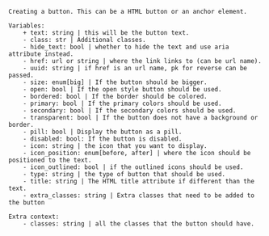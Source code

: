     Creating a button. This can be a HTML button or an anchor element.

    Variables:
        + text: string | this will be the button text.
        - class: str | Additional classes.
        - hide_text: bool | whether to hide the text and use aria attribute instead.
        - href: url or string | where the link links to (can be url name).
        - uuid: string | if href is an url name, pk for reverse can be passed.
        - size: enum[big] | If the button should be bigger.
        - open: bool | If the open style button should be used.
        - bordered: bool | If the border should be colored.
        - primary: bool | If the primary colors should be used.
        - secondary: bool | If the secondary colors should be used.
        - transparent: bool | If the button does not have a background or border.
        - pill: bool | Display the button as a pill.
        - disabled: bool: If the button is disabled.
        - icon: string | the icon that you want to display.
        - icon_position: enum[before, after] | where the icon should be positioned to the text.
        - icon_outlined: bool | if the outlined icons should be used.
        - type: string | the type of button that should be used.
        - title: string | The HTML title attribute if different than the text.
        - extra_classes: string | Extra classes that need to be added to the button

    Extra context:
        - classes: string | all the classes that the button should have.
